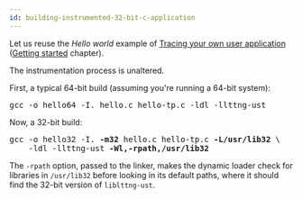 ```yaml
---
id: building-instrumented-32-bit-c-application
---
```


Let us reuse the _Hello world_ example of
[Tracing your own user application](#doc-tracing-your-own-user-application)
([Getting started](#doc-getting-started) chapter).

The instrumentation process is unaltered.

First, a typical 64-bit build (assuming you're running a 64-bit system):

<pre class="term">
gcc -o hello64 -I. hello.c hello-tp.c -ldl -llttng-ust
</pre>

Now, a 32-bit build:

<pre class="term">
gcc -o hello32 -I. <strong>-m32</strong> hello.c hello-tp.c <strong>-L/usr/lib32</strong> \
    -ldl -llttng-ust <strong>-Wl,-rpath,/usr/lib32</strong>
</pre>

The `-rpath` option, passed to the linker, makes the dynamic loader
check for libraries in `/usr/lib32` before looking in its default paths,
where it should find the 32-bit version of `liblttng-ust`.

